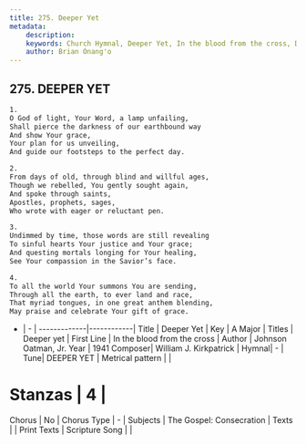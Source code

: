 ```yaml
---
title: 275. Deeper Yet
metadata:
    description: 
    keywords: Church Hymnal, Deeper Yet, In the blood from the cross, Deeper yet
    author: Brian Onang'o
---
```



## 275. DEEPER YET

```txt
1.
O God of light, Your Word, a lamp unfailing,
Shall pierce the darkness of our earthbound way
And show Your grace,
Your plan for us unveiling,
And guide our footsteps to the perfect day.

2.
From days of old, through blind and willful ages,
Though we rebelled, You gently sought again,
And spoke through saints,
Apostles, prophets, sages,
Who wrote with eager or reluctant pen.

3.
Undimmed by time, those words are still revealing
To sinful hearts Your justice and Your grace;
And questing mortals longing for Your healing,
See Your compassion in the Savior’s face.

4.
To all the world Your summons You are sending,
Through all the earth, to ever land and race,
That myriad tongues, in one great anthem blending,
May praise and celebrate Your gift of grace.
```

- |   -  |
-------------|------------|
Title | Deeper Yet |
Key | A Major |
Titles | Deeper yet |
First Line | In the blood from the cross |
Author | Johnson Oatman, Jr.
Year | 1941
Composer| William J. Kirkpatrick |
Hymnal|  - |
Tune| DEEPER YET |
Metrical pattern | |
# Stanzas | 4 |
Chorus | No |
Chorus Type | - |
Subjects | The Gospel: Consecration |
Texts |  |
Print Texts | 
Scripture Song |  |
  
